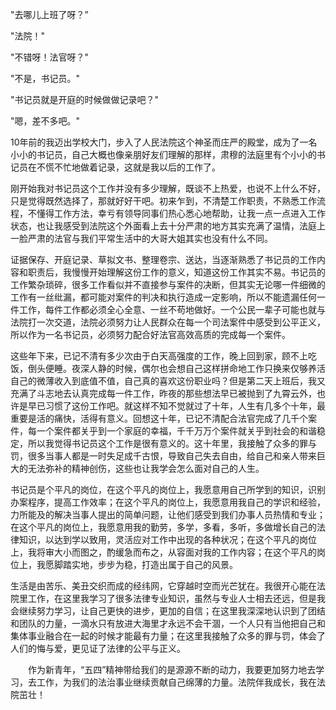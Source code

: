 "去哪儿上班了呀？”

"法院！"

"不错呀！法官呀？"

"不是，书记员。"

"书记员就是开庭的时候做做记录吧？"

"嗯，差不多吧。"

10年前的我迈出学校大门，步入了人民法院这个神圣而庄严的殿堂，成为了一名小小的书记员，自己大概也像亲朋好友们理解的那样，肃穆的法庭里有个小小的书记员在不慌不忙地做着记录，这就是我以后的工作了。

刚开始我对书记员这个工作并没有多少理解，既谈不上热爱，也说不上什么不好，只是觉得既然选择了，那就好好干吧。初来乍到，不清楚工作职责，不熟悉工作流程，不懂得工作方法，幸亏有领导同事们热心悉心地帮助，让我一点一点进入工作状态，也让我感受到法院这个外面看上去十分严肃的地方其实充满了温情，法庭上一脸严肃的法官与我们平常生活中的大哥大姐其实也没有什么不同。

证据保存、开庭记录、草拟文书、整理卷宗、送达，当逐渐熟悉了书记员的工作内容和职责后，我慢慢开始理解这份工作的意义，知道这份工作其实不易。书记员的工作繁杂琐碎，很多工作看似并不直接参与案件的决断，但其实无论哪一件细微的工作有一丝纰漏，都可能对案件的判决和执行造成一定影响，所以不能遗漏任何一件工作，每件工作都必须全心全意、一丝不苟地做好。一个公民一辈子可能也就与法院打一次交道，法院必须努力让人民群众在每一个司法案件中感受到公平正义，所以作为一名书记员，必须努力配合好法官高效高质的完成每一个案件。

这些年下来，已记不清有多少次由于白天高强度的工作，晚上回到家，顾不上吃饭，倒头便睡。夜深人静的时候，偶尔也会想自己这样拼命地工作只换来仅够养活自己的微薄收入到底值不值，自己真的喜欢这份职业吗？但是第二天上班后，我又充满了斗志地去认真完成每一件工作，昨夜的那些想法早已被抛到了九霄云外，也许是早已习惯了这份工作吧。就这样不知不觉就过了十年，人生有几多个十年，最重要是活的痛快，活得有意义。回想这十年，已记不清配合法官完成了几千个案件，每一个案件都关乎到一个家庭的幸福，千千万万个案件就关乎到社会的和谐稳定，所以我觉得书记员这个工作是很有意义的。这十年里，我接触了众多的罪与罚，很多当事人都是一时失足成千古恨，导致自己失去自由，给自己和亲人带来巨大的无法弥补的精神创伤，这些也让我学会怎么面对自己的人生。

书记员是个平凡的岗位，在这个平凡的岗位上，我愿意用自己所学到的知识，识别办案程序，提高工作效率；在这个平凡的岗位上，我愿意用我自己的学识和经验，力所能及的解决当事人提出的简单问题，让他们感受到我们办事人员热情和专业；在这个平凡的岗位上，我愿意用我的勤劳，多学，多看，多听，多做增长自己的法律知识，以达到学以致用，灵活应对工作中出现的各种状况；在这个平凡的岗位上，我将审大小而图之，酌缓急而布之，从容面对我的工作内容；在这个平凡的岗位上，我愿脚踏实地，步步为稳，打造出属于自己的风景。

生活是由苦乐、美丑交织而成的经纬网，它穿越时空而光芒犹在。我很开心能在法院里工作，在这里我学习了很多法律专业知识，虽然与专业人士相去还远，但是我会继续努力学习，让自己更快的进步，更加的自信；在这里我深深地认识到了团结和团队的力量，一滴水只有放进大海里才永远不会干涸，一个人只有当他把自己和集体事业融合在一起的时候才能最有力量；在这里我接触了众多的罪与罚，体会了人们的悔与爱，更见证了法律的公平与正义。

    作为新青年，“五四”精神带给我们的是源源不断的动力，我要更加努力地去学习，去工作，为我们的法治事业继续贡献自己绵薄的力量。法院伴我成长，我在法院茁壮！